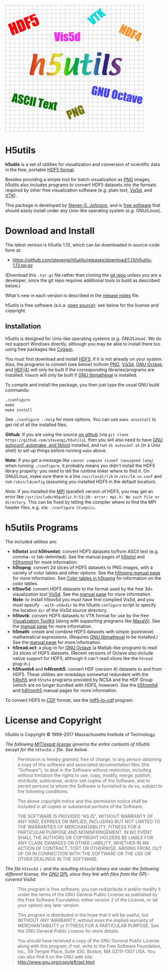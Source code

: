 ![logo](doc/images/H5utils-logo.png)

# H5utils

**h5utils** is a set of utilities for visualization and conversion of scientific data in the free, portable [HDF5 format](http://www.hdfgroup.org/HDF5/).

Besides providing a simple tool for batch visualization as [PNG](https://en.wikipedia.org/wiki/Portable_Network_Graphics) images, h5utils also includes programs to convert HDF5 datasets into the formats required by other free visualization software (e.g. plain text, [Vis5d](http://www.ssec.wisc.edu/~billh/vis5d.html), and [VTK](http://public.kitware.com/VTK/)).

This package is developed by [Steven G. Johnson](http://math.mit.edu/~stevenj/), and is [free software](http://www.gnu.org/philosophy/free-sw.html) that should easily install under any Unix-like operating system (*e.g.* GNU/Linux).

# Download and Install

The latest version is h5utils 1.13, which can be downloaded in source-code form at:

* https://github.com/stevengj/h5utils/releases/download/1.13/h5utils-1.13.tar.gz

(Download this `.tar.gz` file rather than cloning the [git repo](https://github.com/stevengj/h5utils)
unless you are a developer, since the git repo requires additional tools to build as described below.)

What's new in each version is described in the [release notes](NEWS.md) file.

h5utils is free software (a.k.a. [open source](http://www.opensource.org/)); see below for the license and copyright.

## Installation

h5utils is designed for Unix-like operating systems (*e.g.* GNU/Linux). We do not support Windows directly, although you may be able to install there too using free packages like [Cygwin](http://cygwin.com/).

You must first download and install [HDF5](http://www.hdfgroup.org/HDF5/), if it is not already on your system. Also, the programs to convert (see below) to/from [PNG](http://www.libpng.org/pub/png/), [Vis5d](http://www.ssec.wisc.edu/~billh/vis5d.html), [GNU Octave](http://www.octave.org/), and [HDF(4)](http://www.hdfgroup.org/products/hdf4/) will only be built if the corresponding libraries/programs are installed. `h5math` will only be built if [GNU libmatheval](http://www.gnu.org/software/libmatheval/) is installed.

To compile and install the package, you then just type the usual GNU build commands:
```
./configure
make
make install
```
See `./configure --help` for more options. You can use `make uninstall` to get rid of all the installed files.

**Github**: If you are using the source [on github](https://github.com/stevengj/h5utils) (via `git clone https://github.com/stevengj/h5utils`), then you will also need to have [GNU autoconf, automake, and libtool](https://en.wikipedia.org/wiki/GNU_Build_System) installed, and run `sh autoconf.sh` (in a Unix shell) to set up things before running `make` above.

**Note:** if you get a message like `cannot compute sizeof (unsigned long)` when running `./configure`, it probably means you didn't install the HDF5 library properly: you need to tell the runtime linker where to find it. On GNU/Linux, make sure there is a line `/usr/local/lib` in `/etc/ld.so.conf` and run `/sbin/ldconfig` (assuming you installed HDF5 in the default location).

*Note:* if you installed the [MPI](https://en.wikipedia.org/wiki/Message_Passing_Interface) (parallel) version of HDF5, you may get an error like `/usr/include/H5public.h:53:20: error: mpi.h: No such file or directory`.  This can be fixed by telling the compiler where to find the MPI header files, e.g. via: `./configure CC=mpicc`.

# h5utils Programs

The included utilities are:

* **h5totxt** and **h5fromtxt**: convert HDF5 datasets to/from ASCII text (e.g. comma- or tab-delimited). See the manual pages of [h5totxt](doc/h5totxt-man.md) and [h5fromtxt](doc/h5fromtxt-man.md) for more information.
* **h5topng**: convert 2d slices of HDF5 datasets to PNG images, with a variety of color tables and other options. See the [h5topng manual page](doc/h5topng-man.md) for more information.   See [Color tables in h5topng](doc/h5topng-colors.md) for information on the color tables.
* **h5tov5d**: convert HDF5 datasets to the format used by the free 3d+ visualization tool [Vis5d](http://www.ssec.wisc.edu/~billh/vis5d.html). See the [manual page](doc/h5tov5d-man.md) for more information.  **Note**: to install h5tov5d you must have first compiled Vis5d, and you must specify `--with-v5d=dir` to the h5utils `configure` script to specify the location `dir` of the Vis5d source directory.
* **h5tovtk**: convert HDF5 datasets to VTK format for use by the free [Visualization ToolKit](http://public.kitware.com/VTK/) (along with supporting programs like [MayaVi](http://mayavi.sourceforge.net/)). See the [manual page](doc/h5tovtk-man.md) for more information.
* **h5math**: create and combine HDF5 datasets with simple (pointwise) mathematical expressions. (Requires [GNU libmatheval](http://www.gnu.org/software/libmatheval/) to be installed.) See the [manual page](doc/h5math-man.md) for more information.
* **h5read.oct**: a plug-in for [GNU Octave](http://www.octave.org/) (a Matlab-like program) to read 2d slices of HDF5 datasets. (Recent versions of Octave also include native support for HDF5, although it can't read slices like the `h5read` plug-in.)
* **h5fromh4** and **h4fromh5**: convert HDF (version 4) datasets to and from HDF5. These utilities are nowadays somewhat redundant with the [h4toh5](http://hdfgroup.com/h4toh5/) and `h5toh4` programs provided by NCSA and the HDF Group (which are no longer bundled with HDF5, however). See the [h5fromh4](doc/h5fromh4-man.md) and [h4fromh5](doc/h4fromh5-man.md) manual pages for more information.

To convert HDF5 to [CDF](http://nssdc.gsfc.nasa.gov/cdf/cdf_home.html) format, see the [hdf5-to-cdf](http://nssdc.gsfc.nasa.gov/cdf/html/FAQ.html#hdf5tocdf) program.

# License and Copyright

h5utils is Copyright © 1999–2017 Massachusetts Institute of Technology.

*The following [MIT/expat license](https://opensource.org/licenses/MIT) governs the entire contents of h5utils except for the `h5tov5d.c` file. See below.*

> Permission is hereby granted, free of charge, to any person obtaining a copy of this software and associated documentation files (the "Software"), to deal in the Software without restriction, including without limitation the rights to use, copy, modify, merge, publish, distribute, sublicense, and/or sell copies of the Software, and to permit persons to whom the Software is furnished to do so, subject to the following conditions:
>
>The above copyright notice and this permission notice shall be included in all copies or substantial portions of the Software.
>
>THE SOFTWARE IS PROVIDED "AS IS", WITHOUT WARRANTY OF ANY KIND, EXPRESS OR IMPLIED, INCLUDING BUT NOT LIMITED TO THE WARRANTIES OF MERCHANTABILITY, FITNESS FOR A PARTICULAR PURPOSE AND NONINFRINGEMENT. IN NO EVENT SHALL THE AUTHORS OR COPYRIGHT HOLDERS BE LIABLE FOR ANY CLAIM, DAMAGES OR OTHER LIABILITY, WHETHER IN AN ACTION OF CONTRACT, TORT OR OTHERWISE, ARISING FROM, OUT OF OR IN CONNECTION WITH THE SOFTWARE OR THE USE OR OTHER DEALINGS IN THE SOFTWARE.

*The file `h5tov5d.c` and the resulting `h5tov5d` binary are under the following different license, the [GNU GPL](http://www.gnu.org/copyleft/gpl.html) since they link with files from the GPL-covered Vis5d:*

>This program is free software; you can redistribute it and/or modify it under the terms of the GNU General Public License as published by the Free Software Foundation; either version 2 of the License, or (at your option) any later version.
>
>This program is distributed in the hope that it will be useful, but WITHOUT ANY WARRANTY; without even the implied warranty of MERCHANTABILITY or FITNESS FOR A PARTICULAR PURPOSE. See the GNU General Public License for more details.
>
>You should have received a copy of the GNU General Public License along with this program; if not, write to the Free Software Foundation, Inc., 59 Temple Place, Suite 330, Boston, MA 02111-1307 USA. You can also find it on the GNU web site: http://www.gnu.org/copyleft/gpl.html
